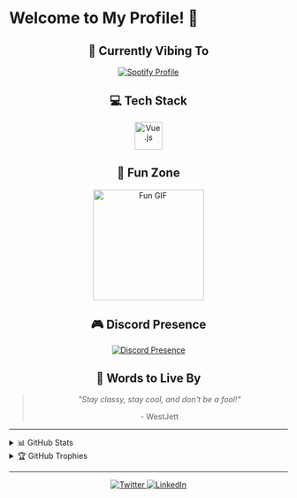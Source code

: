 # Welcome to My Profile! 🚀

<div align="center">

  ## 🎵 Currently Vibing To
  <a href="https://open.spotify.com/user/fb73ooo5k3vbhnbarneqgc3sr">
    <img src="https://spotify-github-profile.kittinanx.com/api/view.svg?uid=fb73ooo5k3vbhnbarneqgc3sr&cover_image=true&theme=default&show_offline=true&background_color=000000&interchange=true&bar_color=11ff00&bar_color_cover=false" alt="Spotify Profile" />
  </a>

  ## 💻 Tech Stack
  <img src="https://cdn.jsdelivr.net/gh/devicons/devicon/icons/vuejs/vuejs-original.svg" height="50" alt="Vue.js" title="Vue.js"/>
  <!-- Add more tech stack icons here -->

  ## 🌟 Fun Zone
  <img src="https://media3.giphy.com/media/11lxCeKo6cHkJy/200w.gif" height="200" alt="Fun GIF">

  ## 🎮 Discord Presence
  <a href="https://discord.com/users/711705576844951552">
    <img src="https://lanyard.cnrad.dev/api/711705576844951552" alt="Discord Presence">
  </a>

  ## 📜 Words to Live By
  <blockquote>
    <p><em>"Stay classy, stay cool, and don't be a fool!"</em></p>
    <footer>- WestJett</footer>
  </blockquote>

</div>

---

<details>
<summary>📊 GitHub Stats</summary>
<br>
<!-- Add your GitHub stats here -->
</details>

<details>
<summary>🏆 GitHub Trophies</summary>
<br>
<!-- Add your GitHub trophies here -->
</details>

---

<div align="center">
  <a href="https://twitter.com/your_twitter">
    <img src="https://img.shields.io/badge/Twitter-%231DA1F2.svg?style=for-the-badge&logo=Twitter&logoColor=white" alt="Twitter">
  </a>
  <a href="https://linkedin.com/in/your_linkedin">
    <img src="https://img.shields.io/badge/linkedin-%230077B5.svg?style=for-the-badge&logo=linkedin&logoColor=white" alt="LinkedIn">
  </a>
  <!-- Add more social media badges here -->
</div>
